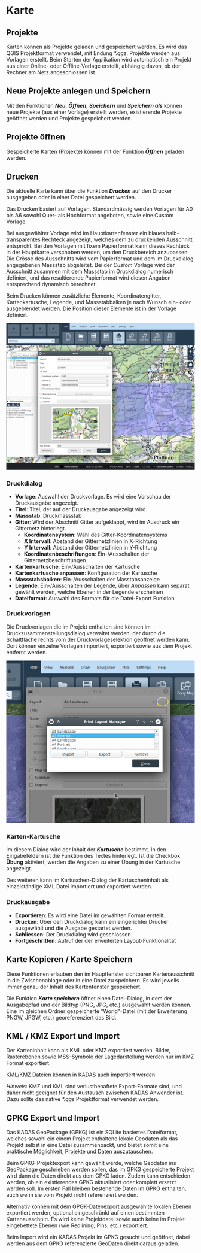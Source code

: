 # Karte



## <a name="sec0"></a>Projekte

Karten können als Projekte geladen und gespeichert werden. Es wird das QGIS Projektformat verwendet, mit Endung _*.qgz_. Projekte werden aus Vorlagen erstellt. Beim Starten der Applikation wird automatisch ein Projekt aus einer Online- oder Offline-Vorlage erstellt, abhängig davon, ob der Rechner am Netz angeschlossen ist.


## <a name="sec1"></a>Neue Projekte anlegen und Speichern

Mit den Funktionen **_Neu_**, **_Öffnen_**, **_Speichern_** und **_Speichern als_** können neue Projekte (aus einer Vorlage) erstellt werden, existierende Projekte geöffnet werden und Projekte gespeichert werden.


## <a name="sec2"></a>Projekte öffnen

Gespeicherte Karten (Projekte) können mit der Funktion **_Öffnen_** geladen werden.


## <a name="sec3"></a>Drucken

Die aktuelle Karte kann über die Funktion **_Drucken_** auf den Drucker ausgegeben oder in einer Datei gespeichert werden.

Das Drucken basiert auf Vorlagen. Standardmässig werden Vorlagen für A0 bis A6 sowohl Quer- als Hochformat angeboten, sowie eine Custom Vorlage.


Bei ausgewählter Vorlage wird im Hauptkartenfenster ein blaues halb-transparentes Rechteck angezeigt, welches dem zu druckenden Ausschnitt entspricht. Bei den Vorlagen mit fixem Papierformat kann dieses Rechteck in der Hauptkarte verschoben werden, um den Druckbereich anzupassen. Die Grösse des Ausschnitts wird vom Papierformat und dem im Druckdialog angegebenen Massstab abgeleitet. Bei der _Custom_ Vorlage wird der Ausschnitt zusammen mit dem Massstab im Druckdialog numerisch definiert, und das resultierende Papierformat wird diesen Angaben entsprechend dynamisch berechnet.


Beim Drucken können zusätzliche Elemente, Koordinatengitter, Kartenkartusche, Legende, und Massstabbalken je nach Wunsch ein- oder ausgeblendet werden. Die Position dieser Elemente ist in der Vorlage definiert. 

<img src="../media/image12.png" />

### Druckdialog

+ **Vorlage**: Auswahl der Druckvorlage. Es wird eine Vorschau der Druckausgabe angezeigt.
+ **Titel**: Titel, der auf der Druckausgabe angezeigt wird.
+ **Massstab**: Druckmassstab
+ **Gitter**: Wird der Abschnitt Gitter aufgeklappt, wird im Ausdruck ein Gitternetz hinterlegt.
  + **Koordinatensystem**: Wahl des Gitter-Koordinatensystems
  + **X Intervall**: Abstand der Gitternetzlinien in X-Richtung
  + **Y Intervall**: Abstand der Gitternetzlinien in Y-Richtung
  + **Koordinatenbeschriftungen**: Ein-/Ausschalten der Gitternetzbeschriftungen
+ **Kartenkartusche**: Ein-/Ausschalten der Kartusche
+ **Kartenkartusche anpassen**: Konfiguration der Kartusche
+ **Massstabsbalken**: Ein-/Ausschalten der Masstabsanzeige
+ **Legende**: Ein-/Ausschalten der Legende, über *Anpassen* kann separat gewählt werden, welche Ebenen in der Legende erscheinen
+ **Dateiformat**: Auswahl des Formats für die Datei-Export Funktion


### Druckvorlagen

Die Druckvorlagen die im Projekt enthalten sind können im Druckzusammenstellungsdialog verwaltet werden, der durch die Schaltfläche rechts vom der Druckvorlageselektion geöffnet werden kann. Dort können einzelne Vorlagen importiert, exportiert sowie aus dem Projekt entfernt werden.

<img src="../media/image12.1.png" />

### Karten-Kartusche

Im diesem Dialog wird der Inhalt der **_Kartusche_** bestimmt. In den Eingabefeldern ist die Funktion des Textes hinterlegt. Ist die Checkbox **Übung** aktiviert, werden die Angaben zu einer Übung in der Kartusche angezeigt.

Des weiteren kann im Kartuschen-Dialog der Kartuscheninhalt als einzelständige XML Datei importiert und exportiert werden.


### Druckausgabe

+ **Exportieren**: Es wird eine Datei im gewählten Format erstellt.
+ **Drucken**: Über den Druckdialog kann ein eingerichter Drucker ausgewählt und die Ausgabe gestartet werden.
+ **Schliessen**: Der Druckdialog wird geschlossen.
+ **Fortgeschritten**: Aufruf der der erweiterten Layout-Funktionalität 


## <a name="sec4"></a>Karte Kopieren / Karte Speichern

Diese Funktionen erlauben den im Hauptfenster sichtbaren Kartenausschnitt in die Zwischenablage oder in eine Datei zu speichern. Es wird jeweils immer genau der Inhalt des Kartenfenster gespeichert.

Die Funktion **_Karte speichern_** öffnet einen Datei-Dialog, in dem der Ausgabepfad und der Bildtyp (PNG, JPG, etc.) ausgewählt werden können. Eine im gleichen Ordner gespeicherte "World"-Datei (mit der Erweiterung PNGW, JPGW, etc.) georeferenziert das Bild.


## <a name="sec5"></a>KML / KMZ Export und Import

Der Karteninhalt kann als KML oder KMZ exportiert werden. Bilder, Rasterebenen sowie MSS-Symbole der Lagedarstellung werden nur im KMZ Format exportiert.

KML/KMZ Dateien können in KADAS auch importiert werden.

*Hinweis*: KMZ und KML sind verlustbehaftete Export-Formate sind, und daher nicht geeignet für den Austausch zwischen KADAS Anwender ist. Dazu sollte das native _*.qgs_ Projektformat verwendet werden.



## <a name="sec6"></a>GPKG Export und Import

Das KADAS GeoPackage (GPKG) ist ein SQLite basiertes Dateiformat, welches sowohl ein einem Projekt enthaltene lokale Geodaten als das Projekt selbst in eine Datei zusammenpackt, und bietet somit eine praktische Möglichkeit, Projekte und Daten auszutauschen.

Beim GPKG-Projektexport kann gewählt werde, welche Geodaten ins GeoPackage geschrieben werden sollen, das im GPKG gespeicherte Projekt wird dann die Daten direkt aus dem GPKG laden. Zudem kann entschieden werden, ob ein existierendes GPKG aktualisiert oder komplett ersetzt werden soll. Im ersten Fall bleiben bestehende Daten im GPKG enthalten, auch wenn sie vom Projekt nicht referenziert werden.

Alternativ können mit dem GPGK-Datenexport ausgewählte lokalen Ebenen exportiert werden, optional eingeschränkt auf einen bestimmten Kartenausschnitt. Es wird keine Projektdatei sowie auch keine im Projekt eingebettete Ebenen (wie Redlining, Pins, etc.) exportiert.

Beim Import wird ein KADAS Projekt im GPKG gesucht und geöffnet, dabei werden aus dem GPKG referenzierte GeoDaten direkt daraus geladen.



